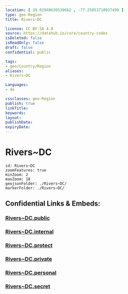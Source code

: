 ```yaml
---
location: [ 39.02948639530662 , -77.25053710937499 ] 
type: geo-Region
title: Rivers~DC

license: CC BY-SA 4.0
source: https://datahub.io/core/country-codes
isDeleted: false
isReadOnly: false
draft: false
confidential: public

tags:
- geo/Country/Region
aliases:
- Rivers~DC

Languages:
- de

cssclasses: geo-Region
publish: true
linkTitle: 
keywords: 
layout: 
publishDate: 
expiryDate: 
---
```


# Rivers~DC

```leaflet
id: Rivers~DC
zoomFeatures: true 
minZoom: 2 
maxZoom: 18
geojsonFolder: ./Rivers~DC/
markerFolder: ./Rivers~DC/
```


## Confidential Links & Embeds: 

### [Rivers~DC.public](/_public/\Earth\Continent\America~North\USA\USA~Eastern\District_of_ColumbiaRivers~DC.public.md) 

### [Rivers~DC.internal](/_internal/\Earth\Continent\America~North\USA\USA~Eastern\District_of_ColumbiaRivers~DC.internal.md) 

### [Rivers~DC.protect](/_protect/\Earth\Continent\America~North\USA\USA~Eastern\District_of_ColumbiaRivers~DC.protect.md) 

### [Rivers~DC.private](/_private/\Earth\Continent\America~North\USA\USA~Eastern\District_of_ColumbiaRivers~DC.private.md) 

### [Rivers~DC.personal](/_personal/\Earth\Continent\America~North\USA\USA~Eastern\District_of_ColumbiaRivers~DC.personal.md) 

### [Rivers~DC.secret](/_secret/\Earth\Continent\America~North\USA\USA~Eastern\District_of_ColumbiaRivers~DC.secret.md)

